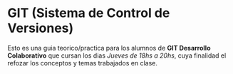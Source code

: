 # GIT (Sistema de Control de Versiones)

Esto es una guia teorico/practica para los alumnos de __GIT Desarrollo Colaborativo__ que cursan los dias _Jueves de 18hs a 20hs_, cuya finalidad el refozar los conceptos y temas trabajados en clase.